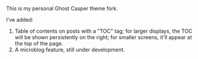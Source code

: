 This is my personal Ghost Casper theme fork.

I've added:

1. Table of contents on posts with a "TOC" tag; for larger displays, the TOC will be shown persistently on the right; for smaller screens, it'll appear at the top of the page.
2. A microblog feature, still under development.
